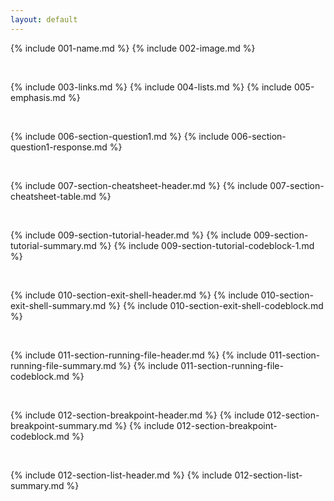 ```yaml
---
layout: default
---
```


{% include 001-name.md %}
{% include 002-image.md %}

<br>

{% include 003-links.md %}
{% include 004-lists.md %}
{% include 005-emphasis.md %}

<br>

{% include 006-section-question1.md %}
{% include 006-section-question1-response.md %}

<br>

{% include 007-section-cheatsheet-header.md %}
{% include 007-section-cheatsheet-table.md %}

<br>

{% include 009-section-tutorial-header.md %}
{% include 009-section-tutorial-summary.md %}
{% include 009-section-tutorial-codeblock-1.md %}

<br>

{% include 010-section-exit-shell-header.md %}
{% include 010-section-exit-shell-summary.md %}
{% include 010-section-exit-shell-codeblock.md %}

<br>

{% include 011-section-running-file-header.md %}
{% include 011-section-running-file-summary.md %}
{% include 011-section-running-file-codeblock.md %}

<br>

{% include 012-section-breakpoint-header.md %}
{% include 012-section-breakpoint-summary.md %}
{% include 012-section-breakpoint-codeblock.md %}

<br>

{% include 012-section-list-header.md %}
{% include 012-section-list-summary.md %}
